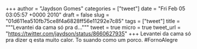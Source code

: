 
+++
author = "Jaydson Gomes"
categories = ["tweet"]
date = "Fri Feb 05 03:05:57 +0000 2010"
draft = false
slug = "01d611ea510fb75ce8f4a6828ff56e11292e7c85"
tags = ["tweet"]
title = """Levantei da cama só pra d..."""
tweet = true
micro = true
tweet_url = "https://twitter.com/jaydson/status/8660627935"
+++
Levantei da cama só pra dizer q esta muito calor. To suando como um porco. #FornoAlegre
